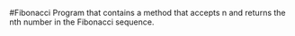 #Fibonacci
Program that contains a method that accepts n and returns the nth number in the Fibonacci sequence.
